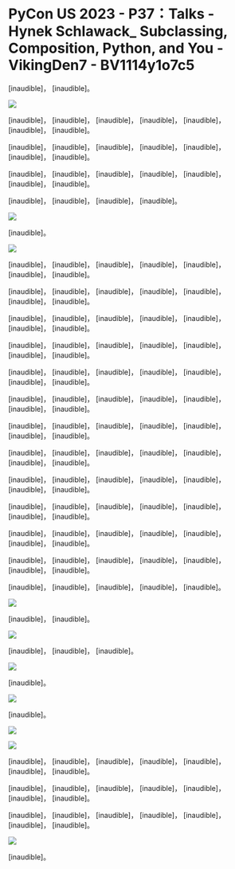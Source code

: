 # PyCon US 2023 - P37：Talks - Hynek Schlawack_ Subclassing, Composition, Python, and You - VikingDen7 - BV1114y1o7c5

 [inaudible]， [inaudible]。

![](img/2b684e4d98aa857c3c15ab31361db55c_1.png)

 [inaudible]， [inaudible]， [inaudible]， [inaudible]， [inaudible]， [inaudible]， [inaudible]。

 [inaudible]， [inaudible]， [inaudible]， [inaudible]， [inaudible]， [inaudible]， [inaudible]。

 [inaudible]， [inaudible]， [inaudible]， [inaudible]， [inaudible]， [inaudible]， [inaudible]。

 [inaudible]， [inaudible]， [inaudible]， [inaudible]。



![](img/2b684e4d98aa857c3c15ab31361db55c_3.png)

 [inaudible]。

![](img/2b684e4d98aa857c3c15ab31361db55c_5.png)

 [inaudible]， [inaudible]， [inaudible]， [inaudible]， [inaudible]， [inaudible]， [inaudible]。

 [inaudible]， [inaudible]， [inaudible]， [inaudible]， [inaudible]， [inaudible]， [inaudible]。

 [inaudible]， [inaudible]， [inaudible]， [inaudible]， [inaudible]， [inaudible]， [inaudible]。

 [inaudible]， [inaudible]， [inaudible]， [inaudible]， [inaudible]， [inaudible]， [inaudible]。

 [inaudible]， [inaudible]， [inaudible]， [inaudible]， [inaudible]， [inaudible]， [inaudible]。

 [inaudible]， [inaudible]， [inaudible]， [inaudible]， [inaudible]， [inaudible]， [inaudible]。

 [inaudible]， [inaudible]， [inaudible]， [inaudible]， [inaudible]， [inaudible]， [inaudible]。

 [inaudible]， [inaudible]， [inaudible]， [inaudible]， [inaudible]， [inaudible]， [inaudible]。

 [inaudible]， [inaudible]， [inaudible]， [inaudible]， [inaudible]， [inaudible]， [inaudible]。

 [inaudible]， [inaudible]， [inaudible]， [inaudible]， [inaudible]， [inaudible]， [inaudible]。

 [inaudible]， [inaudible]， [inaudible]， [inaudible]， [inaudible]， [inaudible]， [inaudible]。

 [inaudible]， [inaudible]， [inaudible]， [inaudible]， [inaudible]， [inaudible]， [inaudible]。

 [inaudible]， [inaudible]， [inaudible]， [inaudible]， [inaudible]。



![](img/2b684e4d98aa857c3c15ab31361db55c_7.png)

 [inaudible]， [inaudible]。

![](img/2b684e4d98aa857c3c15ab31361db55c_9.png)

 [inaudible]， [inaudible]， [inaudible]。

![](img/2b684e4d98aa857c3c15ab31361db55c_11.png)

 [inaudible]。

![](img/2b684e4d98aa857c3c15ab31361db55c_13.png)

 [inaudible]。

![](img/2b684e4d98aa857c3c15ab31361db55c_15.png)

![](img/2b684e4d98aa857c3c15ab31361db55c_16.png)

 [inaudible]， [inaudible]， [inaudible]， [inaudible]， [inaudible]， [inaudible]， [inaudible]。

 [inaudible]， [inaudible]， [inaudible]， [inaudible]， [inaudible]， [inaudible]， [inaudible]。

 [inaudible]， [inaudible]， [inaudible]， [inaudible]， [inaudible]， [inaudible]， [inaudible]。



![](img/2b684e4d98aa857c3c15ab31361db55c_18.png)

 [inaudible]。